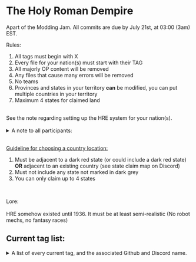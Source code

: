 # The Holy Roman Dempire

Apart of the Modding Jam. All commits are due by July 21st, at 03:00 (3am) EST.

Rules: <br>
<ol>
  <li>All tags must begin with X</li>
  <li>Every file for your nation(s) must start with their TAG</li>
  <li>All majorly OP content will be removed</li>
  <li>Any files that cause many errors will be removed</li>
  <li>No teams</li>
  <li>Provinces and states in your territory <b>can</b> be modified, you can put multiple countries in your territory</li>
  <li>Maximum 4 states for claimed land</li>
</ol>
<br>
See the note regarding setting up the HRE system for your nation(s).<br><br>

<details>
	<summary>A note to all participants:</summary>
<ol>
	<li>Please add your country's entry to both the GetEmperorName and the GetEmperorPortrait scripted localisation strings in <code>DEN_scripted_loc.txt</code></li>
	<li>Please define a scripted loc key entry for the portrait of every possible leader of your country in your own, personal scripted loc file. If you need an example on how to create an entry of that sort, feel free to check out the <code>test_scripted_loc.txt</code> file.</li>
	<li>Additionally, you can define certain policy stances that your nation has using variables:
		<ol>
			<li>Setting the variable <code>HRE_national_stance_federalism</code> to 1 within your nation's scope makes your country pro-federalist, whilst 3 makes you pro-regionalist.</li>
			<li>Setting the variable <code>HRE_national_stance_welfare</code> to 1 within your nation's scope makes your country pro-welfare, whilst 3 makes you pro-militarization.</li>
			<li>Setting the variable <code>HRE_national_stance_papacy</code> to 1 within your nation's scope makes your country pro-papacy, whilst 3 makes you pro-imperial.</li>
		</ol>
	</li>
</ol>
</details><br>

<ins>Guideline for choosing a country location:</ins><br>
<ol>
  <li>Must be adjacent to a dark red state (or could include a dark red state) <b>OR</b> adjacent to an existing country (see state claim map on Discord)</li>
  <li>Must not include any state not marked in dark grey</li>
  <li>You can only claim up to 4 states</li>
</ol><br>

Lore: <br><br>
HRE somehow existed until 1936. It must be at least semi-realistic (No robot mechs, no fantasy races)

## Current tag list:

<details>
  <summary>A list of every current tag, and the associated Github and Discord name.</summary>
  <br>
  
  | Tag | Github Name        | Discord Name           |
  | --- | :----------------: | :--------------------: |
  | XAS | STupidLord         | stupidlord             |
  | XS0 | STupidLord         | stupidlord             |
  | XS1 | STupidLord         | stupidlord             |
  | XBG | sprinkleskid       | sprinkleskid           |
  | XBR | Kasastul           | kasastul               |
  | XSC | Kasastul           | kasastul               |
  | XSR | Kasastul           | kasastul               |
  | XCL | johndoodoomayan    | johndoodoomayan        |
  | XEX | IWillExplode       | i_will_explode_        | < GOAT
  | XFT | Tyaramisu          | tyaramisu              |
  | XHH | Orland2            | 0rland0                |
  | XH1 | Orland2            | 0rland0                |
  | XH2 | Orland2            | 0rland0                |
  | XPK | PolishPartizan     | polishpartizan         |
  | XPO | Potanicc           | potanictheseventh      |
  | XRO | Meepazor           | meepazor               |
  | XVE | furiousky          | furiousky              |
  | XIF | furiousky          | furiousky              |  
  | XWB | Carrera075         | carrera075             |
  | XTR | cyanparty          | CYANCLAW               |
  | XNE | acer-xq            | Acer                   |
  | XHO | acer-xq            | Acer                   |
  | XBT | acer-xq            | Acer                   |
  | XUT | acer-xq            | Acer                   |
  | XFS | acer-xq            | Acer                   |

</details>

